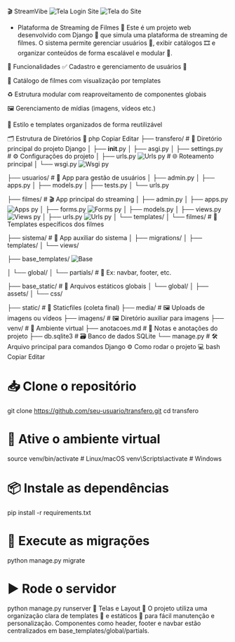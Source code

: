 🎬 StreamVibe
![Tela Login Site](https://github.com/user-attachments/assets/0211c202-6882-411f-8f2e-720e6b326f24)
![Tela do Site](https://github.com/user-attachments/assets/1d1f5679-f28f-4525-b5cf-defa744b273c)
 - Plataforma de Streaming de Filmes 🍿
Este é um projeto web desenvolvido com Django 🐍 que simula uma plataforma de streaming de filmes. O sistema permite gerenciar usuários 👤, exibir catálogos 🎞️ e organizar conteúdos de forma escalável e modular 🧩.

🚀 Funcionalidades
✅ Cadastro e gerenciamento de usuários 👥

🎥 Catálogo de filmes com visualização por templates

♻️ Estrutura modular com reaproveitamento de componentes globais

🖼️ Gerenciamento de mídias (imagens, vídeos etc.)

🎨 Estilo e templates organizados de forma reutilizável

🗂 Estrutura de Diretórios 📁
php
Copiar
Editar
├── transfero/               # 📌 Diretório principal do projeto Django
│   ├── __init__.py
│   ├── asgi.py
│   ├── settings.py          # ⚙️ Configurações do projeto
│   ├── urls.py ![Urls py](https://github.com/user-attachments/assets/4f25f1c1-8bb0-4034-9ee3-b257bb163bd5) # 🌐 Roteamento principal
│   └── wsgi.py ![Wsgi py](https://github.com/user-attachments/assets/5708ca20-abe3-4336-9ca9-7158a0b621ab)


├── usuarios/                # 👤 App para gestão de usuários
│   ├── admin.py 
│   ├── apps.py
│   ├── models.py
│   ├── tests.py
│   └── urls.py

├── filmes/                  # 🎬 App principal do streaming
│   ├── admin.py
│   ├── apps.py ![Apps py](https://github.com/user-attachments/assets/8ea30fa6-ff9e-475a-914a-4294899afd95)
│   ├── forms.py ![Forms py](https://github.com/user-attachments/assets/97b917f4-09a1-439e-93cf-e2731afab21a)
│   ├── models.py
│   ├── views.py ![Views py](https://github.com/user-attachments/assets/1f1d6dab-e720-4415-af4c-b0e2e4afcbb6)
│   ├── urls.py ![Urls py](https://github.com/user-attachments/assets/53f513d1-efdd-4176-b68c-310fa9dfdb5a)
│   └── templates/
│       └── filmes/          # 🧾 Templates específicos dos filmes

├── sistema/                 # 🧠 App auxiliar do sistema
│   ├── migrations/
│   ├── templates/
│   └── views/

├── base_templates/           ![Base ](https://github.com/user-attachments/assets/2af681c9-5f0d-475d-9808-94537ae8530b)

│   └── global/
│       └── partials/        # 🧩 Ex: navbar, footer, etc.

├── base_static/             # 🎨 Arquivos estáticos globais
│   └── global/
│       ├── assets/
│       └── css/

├── static/                  # 📂 Staticfiles (coleta final)
├── media/                   # 🖼️ Uploads de imagens ou vídeos
├── imagens/                 # 🖼️ Diretório auxiliar para imagens
├── venv/                    # 🐍 Ambiente virtual
├── anotacoes.md             # 📝 Notas e anotações do projeto
├── db.sqlite3               # 🗃️ Banco de dados SQLite
└── manage.py                # 🛠️ Arquivo principal para comandos Django
⚙️ Como rodar o projeto 💻
bash
Copiar
Editar
# 📥 Clone o repositório
git clone https://github.com/seu-usuario/transfero.git
cd transfero

# 🔁 Ative o ambiente virtual
source venv/bin/activate  # Linux/macOS
venv\Scripts\activate     # Windows

# 📦 Instale as dependências
pip install -r requirements.txt

# 🔧 Execute as migrações
python manage.py migrate

# ▶️ Rode o servidor
python manage.py runserver
📸 Telas e Layout 🎨
O projeto utiliza uma organização clara de templates 🧾 e estáticos 🎨 para fácil manutenção e personalização. Componentes como header, footer e navbar estão centralizados em base_templates/global/partials.
